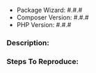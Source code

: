 - Package Wizard: #.#.#
- Composer Version: #.#.#
- PHP Version: #.#.#

### Description:

### Steps To Reproduce:
